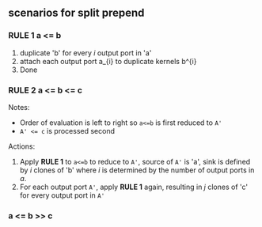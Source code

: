 ## scenarios for split prepend

### **RULE 1** a <= b
1. duplicate 'b' for every _i_ output port in 'a'
2. attach each output port a\_{i} to duplicate kernels b^{i}
3. Done 

### **RULE 2** a <= b <= c
Notes:
* Order of evaluation is left to right so ``a<=b`` is first reduced to ``A'``
* ``A' <= c`` is processed second

Actions:
1. Apply **RULE 1** to ``a<=b`` to reduce to ``A'``, source of ``A'`` is 'a', sink is defined by _i_
clones of 'b' where _i_ is determined by the number of output ports in _a_.
2. For each output port ``A'``, apply **RULE 1** again, resulting in _j_ clones of 'c' for 
every output port in ``A'``

### a <= b >> c


